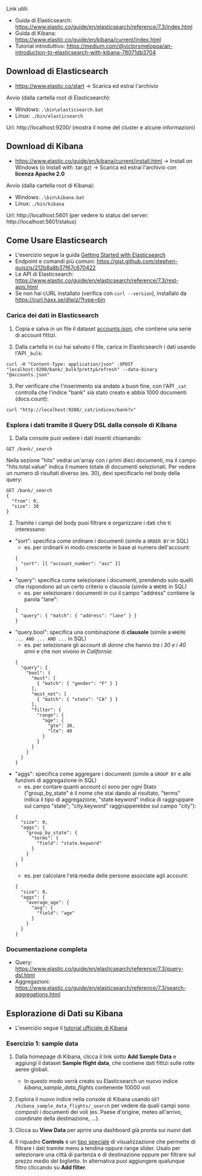 Link utili:
- Guida di Elasticsearch: https://www.elastic.co/guide/en/elasticsearch/reference/7.3/index.html
- Guida di Kibana: https://www.elastic.co/guide/en/kibana/current/index.html
- Tutorial introduttivo: https://medium.com/@victorsmelopoa/an-introduction-to-elasticsearch-with-kibana-78071db3704

## Download di Elasticsearch
- https://www.elastic.co/start -> Scarica ed estrai l'archivio

Avvio (dalla cartella root di Elasticsearch):
- Windows: `.\bin\elasticsearch.bat`
- Linux: `./bin/elasticsearch`

Url: http://localhost:9200/ (mostra il nome del cluster e alcune informazioni)

## Download di Kibana
- https://www.elastic.co/guide/en/kibana/current/install.html -> Install on Windows (o Install with .tar.gz) -> Scarica ed estrai l'archivio con **licenza Apache 2.0**

Avvio (dalla cartella root di Kibana):
- Windows: `.\bin\kibana.bat`
- Linux: `./bin/kibana`

Url: http://localhost:5601 (per vedere lo status del server: http://localhost:5601/status)

## Come Usare Elasticsearch
- L'esercizio segue la guida [Getting Started with Elasticsearch](https://www.elastic.co/guide/en/elasticsearch/reference/7.3/getting-started-index.html)
- Endpoint e comandi più comuni: https://gist.github.com/stephen-puiszis/212b8a8b37f67c670422
- Le API di Elasticsearch: https://www.elastic.co/guide/en/elasticsearch/reference/7.3/rest-apis.html
- Se non hai cURL installato (verifica con `curl --version`), installalo da https://curl.haxx.se/dlwiz/?type=bin

### Carica dei dati in Elasticsearch
1. Copia e salva in un file il dataset [accounts.json](https://raw.githubusercontent.com/elastic/elasticsearch/master/docs/src/test/resources/accounts.json), che contiene una serie di account fittizi.

2. Dalla cartella in cui hai salvato il file, carica in Elasticsearch i dati usando l'API `_bulk`:
```
curl -H "Content-Type: application/json" -XPOST "localhost:9200/bank/_bulk?pretty&refresh" --data-binary "@accounts.json"
```

3. Per verificare che l'inserimento sia andato a buon fine, con l'API `_cat` controlla che l'indice "bank" sia stato creato e abbia 1000 documenti (docs.count):
```
curl "http://localhost:9200/_cat/indices/bank?v"
```

### Esplora i dati tramite il Query DSL dalla console di Kibana
1. Dalla console puoi vedere i dati inseriti chiamando:
```
GET /bank/_search
```
Nella sezione "hits" vedrai un'array con i primi dieci documenti, ma il campo "hits.total.value" indica il numero totale di documenti selezionati. Per vedere un numero di risultati diverso (es. 30), devi specificarlo nel body della query:
```
GET /bank/_search
{
  "from": 0,
  "size": 30
}
```

2. Tramite i campi del body puoi filtrare e organizzare i dati che ti interessano:
- "sort": specifica come ordinare i documenti (simile a `ORDER BY` in SQL)
  - es. per ordinarli in modo crescente in base al numero dell'account:
  ```
  {
    "sort": [{ "account_number": "asc" }]
  }
  ```
- "query": specifica come selezionare i documenti, prendendo solo quelli che rispondono ad un certo criterio o clausola (simile a `WHERE` in SQL)
  - es. per selezionare i documenti in cui il campo "address" contiene la parola "lane":
  ```
  {
    "query": { "match": { "address": "lane" } }
  }
  ```
- "query.bool": specifica una combinazione di **clausole** (simile a `WHERE ... AND ... AND ...` in SQL)
  - es. per selezionare gli account di *donne* che hanno *tra i 30 e i 40 anni* e che *non vivono in California*:
  ```
  {
    "query": {
      "bool": {
        "must": [
          { "match": { "gender": "F" } }
        ],
        "must_not": [
          { "match": { "state": "CA" } }
        ],
        "filter": {
          "range": {
            "age": {
              "gte": 30,
              "lte": 40
            }
          }
        }
      }
    }
  }
  ```
- "aggs": specifica come aggregare i documenti (simile a `GROUP BY` e alle funzioni di aggregazione in SQL)
  - es. per contare quanti account ci sono per ogni Stato ("group_by_state" è il nome che stai dando al risultato, "terms" indica il tipo di aggregazione, "state.keyword" indica di raggruppare sul campo "state"; "city.keyword" raggrupperebbe sul campo "city"):
  ```
  {
    "size": 0,
    "aggs": {
      "group_by_state": {
        "terms": {
          "field": "state.keyword"
        }
      }
    }
  }
  ```
  - es. per calcolare l'età media delle persone associate agli account:
  ```
  {
    "size": 0,
    "aggs": {
      "average_age": {
        "avg": {
          "field": "age"
        }
      }
    }
  }
  ```

### Documentazione completa
- Query: https://www.elastic.co/guide/en/elasticsearch/reference/7.3/query-dsl.html
- Aggregazioni: https://www.elastic.co/guide/en/elasticsearch/reference/7.3/search-aggregations.html

## Esplorazione di Dati su Kibana
- L'esercizio segue il [tutorial ufficiale di Kibana](https://www.elastic.co/guide/en/kibana/current/tutorial-sample-data.html)

### Esercizio 1: sample data
1. Dalla homepage di Kibana, clicca il link sotto **Add Sample Data** e aggiungi il dataset **Sample flight data**, che contiene dati fittizi sulle rotte aeree globali.
   - In questo modo verrà creato su Elasticsearch un nuovo indice *kibana_sample_data_flights* contenente 10000 voli

2. Esplora il nuovo indice nella console di Kibana usando `GET /kibana_sample_data_flights/_search` per vedere da quali campi sono composti i documenti dei voli (es. Paese d'origine, meteo all'arrivo, coordinate della destinazione, ...).

3. Clicca su **View Data** per aprire una dashboard già pronta sui nuovi dati

4. Il riquadro **Controls** è un [tipo speciale](https://www.elastic.co/guide/en/kibana/current/controls.html) di visualizzazione che permette di filtrare i dati tramite menu a tendina oppure range slider. Usalo per selezionare una città di partenza e di destinazione oppure per filtrare sul prezzo medio del biglietto. In alternativa puoi aggiungere qualunque filtro cliccando su **Add filter**.
